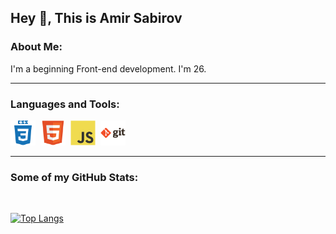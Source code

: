 
## Hey :wave:, This is Amir Sabirov



### About Me:
I'm a beginning Front-end development. I'm 26. 

---

### Languages and Tools:

<div>
  <img src="https://github.com/devicons/devicon/blob/master/icons/css3/css3-plain-wordmark.svg"  title="CSS3" alt="CSS" width="40" height="40"/>&nbsp;
  <img src="https://github.com/devicons/devicon/blob/master/icons/html5/html5-original.svg" title="HTML5" alt="HTML" width="40" height="40"/>&nbsp;
  <img src="https://github.com/devicons/devicon/blob/master/icons/javascript/javascript-original.svg" title="JavaScript" alt="JavaScript" width="40" height="40"/>&nbsp;
  <img src="https://github.com/devicons/devicon/blob/master/icons/git/git-original-wordmark.svg" title="Git" alt="Git" width="40" height="40"/>
</div>

---

### Some of my GitHub Stats:

<img src="https://komarev.com/ghpvc/?username=Sabirov-Amir&style=flat-square&color=blue" alt=""/>   

[![Top Langs](https://github-readme-stats.vercel.app/api/top-langs/?username=Sabirov-Amir&layout=compact&theme=vision-friendly-dark)](https://github.com/anuraghazra/github-readme-stats)
